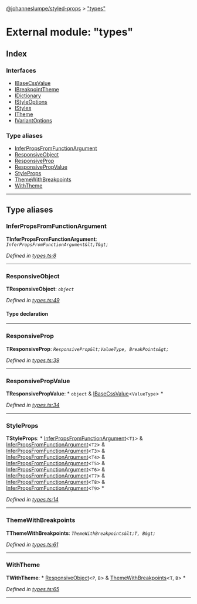[@johanneslumpe/styled-props](../README.md) > ["types"](../modules/_types_.md)

# External module: "types"

## Index

### Interfaces

* [IBaseCssValue](../interfaces/_types_.ibasecssvalue.md)
* [IBreakpointTheme](../interfaces/_types_.ibreakpointtheme.md)
* [IDictionary](../interfaces/_types_.idictionary.md)
* [IStyleOptions](../interfaces/_types_.istyleoptions.md)
* [IStyles](../interfaces/_types_.istyles.md)
* [ITheme](../interfaces/_types_.itheme.md)
* [IVariantOptions](../interfaces/_types_.ivariantoptions.md)

### Type aliases

* [InferPropsFromFunctionArgument](_types_.md#inferpropsfromfunctionargument)
* [ResponsiveObject](_types_.md#responsiveobject)
* [ResponsiveProp](_types_.md#responsiveprop)
* [ResponsivePropValue](_types_.md#responsivepropvalue)
* [StyleProps](_types_.md#styleprops)
* [ThemeWithBreakpoints](_types_.md#themewithbreakpoints)
* [WithTheme](_types_.md#withtheme)

---

## Type aliases

<a id="inferpropsfromfunctionargument"></a>

###  InferPropsFromFunctionArgument

**ΤInferPropsFromFunctionArgument**: *`InferPropsFromFunctionArgument&lt;T&gt;`*

*Defined in [types.ts:8](https://github.com/johanneslumpe/styled-props/blob/3abf398/src/types.ts#L8)*

___
<a id="responsiveobject"></a>

###  ResponsiveObject

**ΤResponsiveObject**: *`object`*

*Defined in [types.ts:49](https://github.com/johanneslumpe/styled-props/blob/3abf398/src/types.ts#L49)*

#### Type declaration

___
<a id="responsiveprop"></a>

###  ResponsiveProp

**ΤResponsiveProp**: *`ResponsiveProp&lt;ValueType, BreakPoints&gt;`*

*Defined in [types.ts:39](https://github.com/johanneslumpe/styled-props/blob/3abf398/src/types.ts#L39)*

___
<a id="responsivepropvalue"></a>

###  ResponsivePropValue

**ΤResponsivePropValue**: * `object` & [IBaseCssValue](../interfaces/_types_.ibasecssvalue.md)<`ValueType`>
*

*Defined in [types.ts:34](https://github.com/johanneslumpe/styled-props/blob/3abf398/src/types.ts#L34)*

___
<a id="styleprops"></a>

###  StyleProps

**ΤStyleProps**: * [InferPropsFromFunctionArgument](_types_.md#inferpropsfromfunctionargument)<`T1`> & [InferPropsFromFunctionArgument](_types_.md#inferpropsfromfunctionargument)<`T2`> & [InferPropsFromFunctionArgument](_types_.md#inferpropsfromfunctionargument)<`T3`> & [InferPropsFromFunctionArgument](_types_.md#inferpropsfromfunctionargument)<`T4`> & [InferPropsFromFunctionArgument](_types_.md#inferpropsfromfunctionargument)<`T5`> & [InferPropsFromFunctionArgument](_types_.md#inferpropsfromfunctionargument)<`T6`> & [InferPropsFromFunctionArgument](_types_.md#inferpropsfromfunctionargument)<`T7`> & [InferPropsFromFunctionArgument](_types_.md#inferpropsfromfunctionargument)<`T8`> & [InferPropsFromFunctionArgument](_types_.md#inferpropsfromfunctionargument)<`T9`>
*

*Defined in [types.ts:14](https://github.com/johanneslumpe/styled-props/blob/3abf398/src/types.ts#L14)*

___
<a id="themewithbreakpoints"></a>

###  ThemeWithBreakpoints

**ΤThemeWithBreakpoints**: *`ThemeWithBreakpoints&lt;T, B&gt;`*

*Defined in [types.ts:61](https://github.com/johanneslumpe/styled-props/blob/3abf398/src/types.ts#L61)*

___
<a id="withtheme"></a>

###  WithTheme

**ΤWithTheme**: * [ResponsiveObject](_types_.md#responsiveobject)<`P`, `B`> & [ThemeWithBreakpoints](_types_.md#themewithbreakpoints)<`T`, `B`>
*

*Defined in [types.ts:65](https://github.com/johanneslumpe/styled-props/blob/3abf398/src/types.ts#L65)*

___


